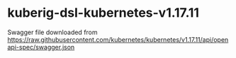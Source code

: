 # kuberig-dsl-kubernetes-v1.17.11

Swagger file downloaded from https://raw.githubusercontent.com/kubernetes/kubernetes/v1.17.11/api/openapi-spec/swagger.json
